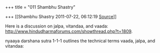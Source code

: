 +++
title = "011 Shambhu Shastry"

+++
[[Shambhu Shastry	2011-07-22, 06:12:19 [Source](https://groups.google.com/g/samskrita/c/8a9gDkCAFHg)]]



Here is a discussion on jalpa, vitandaa, and vaada: <http://www.hindudharmaforums.com/showthread.php?t=1809>.



nyaaya darshana sutra 1-1-1 outlines the technical terms vaada, jalpa, and vitandaa:

  

  

